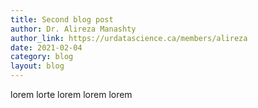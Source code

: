 ```yaml
---
title: Second blog post
author: Dr. Alireza Manashty
author_link: https://urdatascience.ca/members/alireza
date: 2021-02-04
category: blog
layout: blog
---
```


lorem lorte lorem lorem lorem
